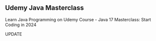 ## Udemy Java Masterclass
Learn Java Programming on Udemy Course - Java 17 Masterclass: Start Coding in 2024

UPDATE
